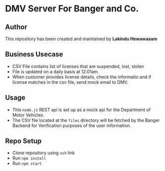 # DMV Server For Banger and Co.

## Author

This repository has been created and maintained by <b>Lakindu Hewawasam</b>

## Business Usecase

- CSV File contains list of licenses that are suspended, lost, stolen
- File is updated on a daily basis at 12:01am.
- When customer provides license details, check the informatio and if license matches in the csv file, send mock email to DMV.

## Usage

- This `node.js` REST api is set up as a mock api for the Department of Motor Vehicles.
- The CSV file located at the `files` directory will be fetched by the Banger Backend for Verification purposes of the user information.

## Repo Setup

- Clone repository using `ssh` link
- Run `npm install`
- Run `npm start`
